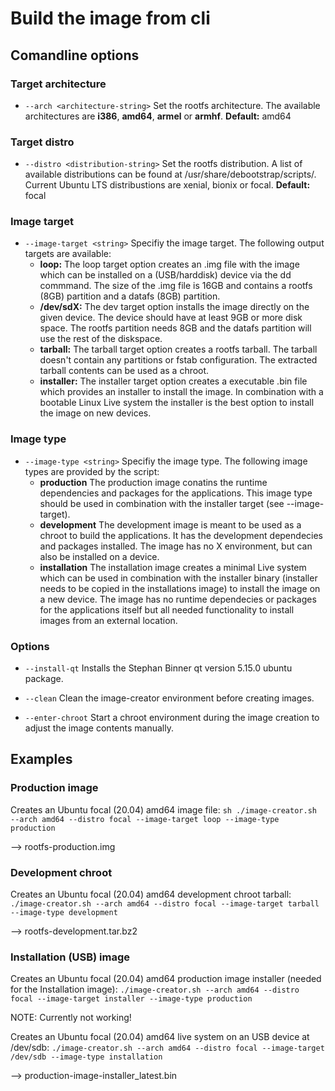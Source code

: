 # Build the image from cli

## Comandline options

### Target architecture
- `--arch <architecture-string>`
  Set the rootfs architecture. The available architectures are **i386**, **amd64**, **armel** or **armhf**.
  **Default:** amd64

### Target distro
- `--distro <distribution-string>`
  Set the rootfs distribution. A list of available distributions can be found at /usr/share/debootstrap/scripts/. Current Ubuntu LTS distribustions are xenial, bionix or focal.
  **Default:** focal

### Image target
- `--image-target <string>`
  Specifiy the image target. The following output targets are available:
  - **loop:**
    The loop target option creates an .img file with the image which can be installed on a (USB/harddisk) device via the dd commmand. The size of the .img file is 16GB and contains a rootfs (8GB) partition and a datafs (8GB) partition.
  - **/dev/sdX:**
    The dev target option installs the image directly on the given device. The device should have at least 9GB or more disk space. The rootfs partition needs 8GB and the datafs partition will use the rest of the diskspace.
  - **tarball:**
    The tarball target option creates a rootfs tarball. The tarball doesn't contain any partitions or fstab configuration. The extracted tarball contents can be used as a chroot.
  - **installer:**
    The installer target option creates a executable .bin file which provides an installer to install the image. In combination with a bootable Linux Live system the installer is the best option to install the image on new devices.

### Image type
- `--image-type <string>`
  Specifiy the image type. The following image types are provided by the script:
  - **production**
    The production image conatins the runtime dependencies and packages for the applications. This image type should be used in combination with the installer target (see --image-target).
  - **development**
    The development image is meant to be used as a chroot to build the applications. It has the development dependecies and packages installed. The image has no X environment, but can also be installed on a device.
  - **installation**
    The installation image creates a minimal Live system which can be used in combination with the installer binary (installer needs to be copied in the installations image) to install the image on a new device. The image has no runtime dependecies or packages for the applications itself but all needed functionality to install images from an external location.

### Options

- `--install-qt`
  Installs the Stephan Binner qt version 5.15.0 ubuntu package.

- `--clean`
  Clean the image-creator environment before creating images.

- `--enter-chroot`
  Start a chroot environment during the image creation to adjust the image contents manually.

## Examples

### Production image

Creates an Ubuntu focal (20.04) amd64 image file: `sh
./image-creator.sh --arch amd64 --distro focal --image-target loop --image-type production`

--> rootfs-production.img

### Development chroot

Creates an Ubuntu focal (20.04) amd64 development chroot tarball: `./image-creator.sh --arch amd64 --distro focal --image-target tarball --image-type development`

--> rootfs-development.tar.bz2

### Installation (USB) image

Creates an Ubuntu focal (20.04) amd64 production image installer (needed for the Installation image): `
./image-creator.sh --arch amd64 --distro focal --image-target installer --image-type production
`

NOTE: Currently not working!

Creates an Ubuntu focal (20.04) amd64 live system on an USB device at /dev/sdb: `
./image-creator.sh --arch amd64 --distro focal --image-target /dev/sdb --image-type installation
`

--> production-image-installer_latest.bin


